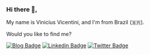 
### Hi there 👋,

My name is Vinicius Vicentini, and I'm from Brazil (🇧🇷). 
<!-- I work as a Software Engineer at [Foton](https://fotontech.io/) -->

Would you like to find me?

[![Blog Badge](https://img.shields.io/badge/viniciusvicentini.com-ff286f?style=flat-square)](https://viniciusvicentini.com/)
[![Linkedin Badge](https://img.shields.io/badge/-LinkedIn-blue?style=flat-square&logo=Linkedin&logoColor=fff)](https://viniciusvicentini.com.com/linkedin)
[![Twitter Badge](https://img.shields.io/badge/-Twitter-1ca0f1?style=flat-square&labelColor=1ca0f1&logo=twitter&logoColor=fff)](https://viniciusvicentini.com/twitter)
